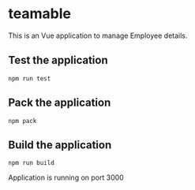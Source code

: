 # teamable
This is an Vue application to manage Employee details.

## Test the application

    npm run test

## Pack the application

    npm pack

## Build the application

    npm run build


Application is running on port 3000
